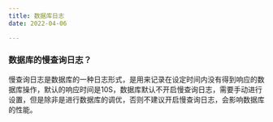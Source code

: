 ```yaml
---
title: 数据库日志
date: 2022-04-06

---
```


### 数据库的慢查询日志？

慢查询日志是数据库的一种日志形式，是用来记录在设定时间内没有得到响应的数据库操作，默认的响应时间是10S，数据库默认不开启慢查询日志，需要手动进行设置，但是除非是进行数据库的调优，否则不建议开启慢查询日志，会影响数据库的性能。
